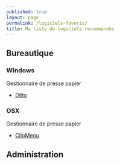```yaml
---
published: true
layout: page
permalink: /logiciels-favoris/
title: Ma liste de logiciels recommandés
---
```

## Bureautique

### Windows

Gestionnaire de presse papier
- [Ditto](https://ditto-cp.sourceforge.io/)

### OSX

Gestionnaire de presse papier
- [ClipMenu](http://www.clipmenu.com/)

## Administration 
